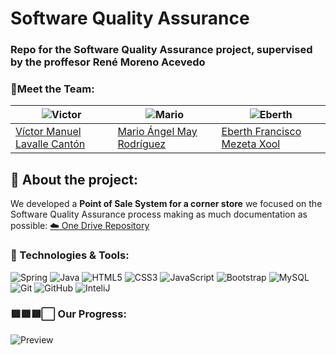 # Software Quality Assurance
### Repo for the Software Quality Assurance project, supervised by the proffesor René Moreno Acevedo
### 👥Meet the Team:

| ![Victor](https://i.ibb.co/hXWxtJW/Me.png)| ![Mario](https://i.ibb.co/Q8jk2pv/Mario.png)| ![Eberth](https://i.ibb.co/Xkv3fMR/Eberth.png)|
| ----- | ---- | ----- |
| <a href="https://github.com/VictorLavalle"> Víctor Manuel Lavalle Cantón</a> | <a href="https://github.com/MarioMay"> Mario Ángel May Rodríguez </a> | <a href="https://github.com/EberthMezeta"> Eberth Francisco Mezeta Xool </a> |

## 👀 About the project:
We developed a <b>Point of Sale System for a corner store</b> we focused on the Software Quality Assurance process making as much documentation as possible:
<a href="https://alumnosuady-my.sharepoint.com/:f:/g/personal/a18016318_alumnos_uady_mx/EhuLG-V8TcFMlKM9UcZNsZoBdvw07IKnFQOYHbUGmLBxzg?e=Wfqe0u"> ☁️ One Drive Repository</a>
<h3 align="left">🔧 Technologies & Tools:</h3>

<p align="center">
  
![Spring](https://img.shields.io/badge/-Spring-green?style=flat&logo=Spring&logoColor=white&link=https://github.com/VictorLavalle)
![Java](https://img.shields.io/badge/Java-orange?style=flat&logo=java&logoColor=white&link=https://github.com/VictorLavalle)
![HTML5](https://img.shields.io/badge/-HTML5-%23E44D27?style=flat-square&logo=html5&logoColor=ffffff)
![CSS3](https://img.shields.io/badge/-CSS3-%231572B6?style=flat-square&logo=css3)
![JavaScript](https://img.shields.io/badge/-JavaScript-black?style=flat-square&logo=javascript)
![Bootstrap](https://img.shields.io/badge/-Bootstrap-563D7C?style=flat-square&logo=bootstrap)
![MySQL](https://img.shields.io/badge/-MySQL-white?style=flat-square&logo=mysql)
![Git](https://img.shields.io/badge/-Git-black?style=flat-square&logo=git)
![GitHub](https://img.shields.io/badge/-GitHub-181717?style=flat-square&logo=github)
![InteliJ](https://img.shields.io/badge/IntelliJIDEA-000000.svg?style=flat-square&logo=intellij-idea&logoColor=white)

</p>

<h3 align="left"> 🟩🟩🟩⬜ Our Progress: </h3>

![Preview](https://i.ibb.co/gMKQJ1m/preview.gif)
